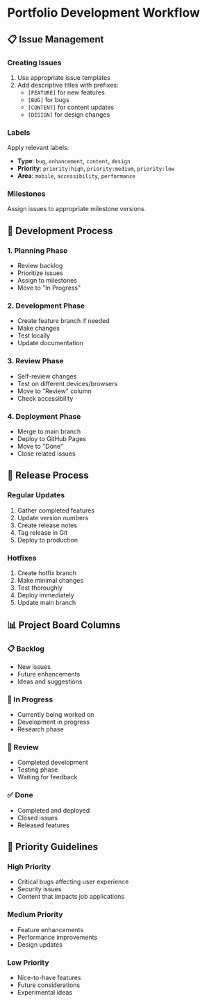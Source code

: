# Portfolio Development Workflow

## 📋 Issue Management

### Creating Issues
1. Use appropriate issue templates
2. Add descriptive titles with prefixes:
   - `[FEATURE]` for new features
   - `[BUG]` for bugs
   - `[CONTENT]` for content updates
   - `[DESIGN]` for design changes

### Labels
Apply relevant labels:
- **Type**: `bug`, `enhancement`, `content`, `design`
- **Priority**: `priority:high`, `priority:medium`, `priority:low`
- **Area**: `mobile`, `accessibility`, `performance`

### Milestones
Assign issues to appropriate milestone versions.

## 🔄 Development Process

### 1. Planning Phase
- Review backlog
- Prioritize issues
- Assign to milestones
- Move to "In Progress"

### 2. Development Phase
- Create feature branch if needed
- Make changes
- Test locally
- Update documentation

### 3. Review Phase
- Self-review changes
- Test on different devices/browsers
- Move to "Review" column
- Check accessibility

### 4. Deployment Phase
- Merge to main branch
- Deploy to GitHub Pages
- Move to "Done"
- Close related issues

## 🚀 Release Process

### Regular Updates
1. Gather completed features
2. Update version numbers
3. Create release notes
4. Tag release in Git
5. Deploy to production

### Hotfixes
1. Create hotfix branch
2. Make minimal changes
3. Test thoroughly
4. Deploy immediately
5. Update main branch

## 📊 Project Board Columns

### 📋 Backlog
- New issues
- Future enhancements
- Ideas and suggestions

### 🔄 In Progress
- Currently being worked on
- Development in progress
- Research phase

### 👀 Review
- Completed development
- Testing phase
- Waiting for feedback

### ✅ Done
- Completed and deployed
- Closed issues
- Released features

## 🎯 Priority Guidelines

### High Priority
- Critical bugs affecting user experience
- Security issues
- Content that impacts job applications

### Medium Priority
- Feature enhancements
- Performance improvements
- Design updates

### Low Priority
- Nice-to-have features
- Future considerations
- Experimental ideas

